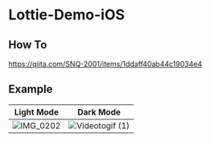 # Lottie-Demo-iOS
## How To
https://qiita.com/SNQ-2001/items/1ddaff40ab44c19034e4

## Example
|Light Mode|Dark Mode|
|-|-|
|![IMG_0202](https://user-images.githubusercontent.com/84154073/167243610-80871147-8f22-41f3-9306-8a3e059c45ed.jpg)|![Videotogif (1)](https://user-images.githubusercontent.com/84154073/167243613-5f538557-91c5-4991-b911-ec9227581c59.gif)|
